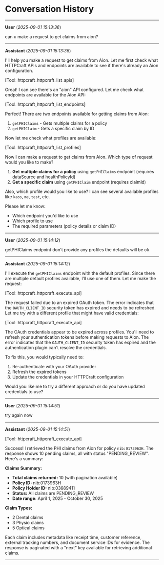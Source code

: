 # Conversation History

---

**User** (*2025-09-01 15:13:36*)

can u make a request to get claims from aion?

---

**Assistant** (*2025-09-01 15:13:36*)

I'll help you make a request to get claims from Aion. Let me first check what HTTPCraft APIs and endpoints are available to see if there's already an Aion configuration.

[Tool: httpcraft_httpcraft_list_apis]

Great! I can see there's an "aion" API configured. Let me check what endpoints are available for the Aion API:

[Tool: httpcraft_httpcraft_list_endpoints]

Perfect! There are two endpoints available for getting claims from Aion:

1. `getPHIClaims` - Gets multiple claims for a policy
2. `getPHIClaim` - Gets a specific claim by ID

Now let me check what profiles are available:

[Tool: httpcraft_httpcraft_list_profiles]

Now I can make a request to get claims from Aion. Which type of request would you like to make?

1. **Get multiple claims for a policy** using `getPHIClaims` endpoint (requires dataSource and healthPolicyId)
2. **Get a specific claim** using `getPHIClaim` endpoint (requires claimId)

Also, which profile would you like to use? I can see several available profiles like `kaos`, `me`, `test`, etc.

Please let me know:
- Which endpoint you'd like to use
- Which profile to use
- The required parameters (policy details or claim ID)

---

**User** (*2025-09-01 15:14:12*)

getPHIClaims endpoint don't provide any profiles the defaults will be ok

---

**Assistant** (*2025-09-01 15:14:12*)

I'll execute the `getPHIClaims` endpoint with the default profiles. Since there are multiple default profiles available, I'll use one of them. Let me make the request:

[Tool: httpcraft_httpcraft_execute_api]

The request failed due to an expired OAuth token. The error indicates that the `OAUTH_CLIENT_ID` security token has expired and needs to be refreshed. Let me try with a different profile that might have valid credentials:

[Tool: httpcraft_httpcraft_execute_api]

The OAuth credentials appear to be expired across profiles. You'll need to refresh your authentication tokens before making requests to Aion. The error indicates that the `OAUTH_CLIENT_ID` security token has expired and the authentication plugin can't resolve the credentials.

To fix this, you would typically need to:
1. Re-authenticate with your OAuth provider
2. Refresh the expired tokens
3. Update the credentials in your HTTPCraft configuration

Would you like me to try a different approach or do you have updated credentials to use?

---

**User** (*2025-09-01 15:14:51*)

try again now

---

**Assistant** (*2025-09-01 15:14:51*)

[Tool: httpcraft_httpcraft_execute_api]

Success! I retrieved the PHI claims from Aion for policy `nib:0173963H`. The response shows 10 pending claims, all with status "PENDING_REVIEW". Here's a summary:

**Claims Summary:**
- **Total claims returned:** 10 (with pagination available)
- **Policy ID:** nib:0173963H  
- **Policy Holder ID:** nib:03689411
- **Status:** All claims are PENDING_REVIEW
- **Date range:** April 1, 2025 - October 30, 2025

**Claim Types:**
- 2 Dental claims
- 3 Physio claims  
- 5 Optical claims

Each claim includes metadata like receipt time, customer reference, external tracking numbers, and document service IDs for evidence. The response is paginated with a "next" key available for retrieving additional claims.

---
